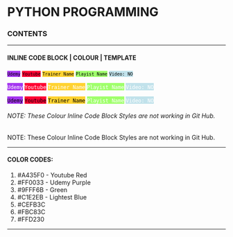 # PYTHON PROGRAMMING

### CONTENTS
---
#### INLINE CODE BLOCK | COLOUR | TEMPLATE

<code style="background-color:#A435F0; color:#000000">`Udemy`</code>
<code style="background-color:#FF0033; color:#000000">`Youtube`</code>
<code style="background-color:#FFD230; color:#000000">`Trainer Name`</code>
<code style="background-color:#9FFF6B; color:#000000">`Playist Name`</code>
<code style="background-color:#C1E2EB; color:#000000">`Video: NO`</code>

<span style="background-color:#A435F0; color:#ffffff">`Udemy`</span>
<span style="background-color:#FF0033; color:#ffffff">`Youtube`</span>
<span style="background-color:#FFD230; color:#ffffff">`Trainer Name`</span>
<span style="background-color:#9FFF6B; color:#ffffff">`Playist Name`</span>
<span style="background-color:#C1E2EB; color:#ffffff">`Video: NO`</span>

<span style="background-color:#A435F0; color:#000000">`Udemy`</span>
<span style="background-color:#FF0033; color:#000000">`Youtube`</span>
<span style="background-color:#FFD230; color:#000000">`Trainer Name`</span>
<span style="background-color:#9FFF6B; color:#ffffff">`Playist Name`</span>
<span style="background-color:#C1E2EB; color:#ffffff">`Video: NO`</span>

###### NOTE: These Colour Inline Code Block Styles are not working in Git Hub.
<p> NOTE: These Colour Inline Code Block Styles are not working in Git Hub. </p>

---
#### COLOR CODES:
1. #A435F0 - Youtube Red
2. #FF0033 - Udemy Purple
3. #9FFF6B - Green
4. #C1E2EB - Lightest Blue
5. #CEFB3C
6. #FBC83C
7. #FFD230

---
